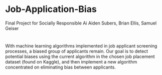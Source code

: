 # Job-Application-Bias
Final Project for Socially Responsible Ai
Aiden Subers, Brian Ellis, Samuel Geiser
#
With machine learning algorithms implemented in job applicant screening processes, a biased group of applicants remain. Our goal is to detect potential biases using the current algorithm in the chosen job placement dataset (found on Kaggle), and then implement a new algorithm concentrated on eliminating bias between applicants.
